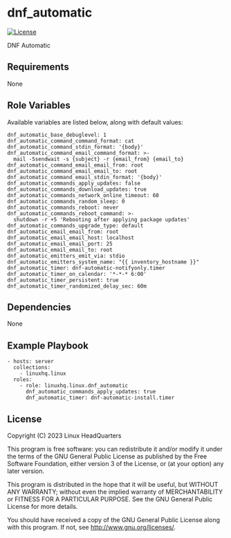 # dnf\_automatic

[![License](https://img.shields.io/badge/license-GPLv3-lightgreen)](https://www.gnu.org/licenses/gpl-3.0.en.html#license-text)

DNF Automatic

## Requirements

None

## Role Variables

Available variables are listed below, along with default values:

    dnf_automatic_base_debuglevel: 1
    dnf_automatic_command_command_format: cat
    dnf_automatic_command_stdin_format: '{body}'
    dnf_automatic_command_email_command_format: >-
      mail -Ssendwait -s {subject} -r {email_from} {email_to}
    dnf_automatic_command_email_email_from: root
    dnf_automatic_command_email_email_to: root
    dnf_automatic_command_email_stdin_format: '{body}'
    dnf_automatic_commands_apply_updates: false
    dnf_automatic_commands_download_updates: true
    dnf_automatic_commands_network_online_timeout: 60
    dnf_automatic_commands_random_sleep: 0
    dnf_automatic_commands_reboot: never
    dnf_automatic_commands_reboot_command: >-
      shutdown -r +5 'Rebooting after applying package updates'
    dnf_automatic_commands_upgrade_type: default
    dnf_automatic_email_email_from: root
    dnf_automatic_email_email_host: localhost
    dnf_automatic_email_email_port: 25
    dnf_automatic_email_email_to: root
    dnf_automatic_emitters_emit_via: stdio
    dnf_automatic_emitters_system_name: "{{ inventory_hostname }}"
    dnf_automatic_timer: dnf-automatic-notifyonly.timer
    dnf_automatic_timer_on_calendar: '*-*-* 6:00'
    dnf_automatic_timer_persistent: true
    dnf_automatic_timer_randomized_delay_sec: 60m

## Dependencies

None

## Example Playbook

    - hosts: server
      collections:
        - linuxhq.linux
      roles:
        - role: linuxhq.linux.dnf_automatic
          dnf_automatic_commands_apply_updates: true
          dnf_automatic_timer: dnf-automatic-install.timer

## License

Copyright (C) 2023 Linux HeadQuarters

This program is free software: you can redistribute it and/or modify
it under the terms of the GNU General Public License as published by
the Free Software Foundation, either version 3 of the License, or
(at your option) any later version.

This program is distributed in the hope that it will be useful,
but WITHOUT ANY WARRANTY; without even the implied warranty of
MERCHANTABILITY or FITNESS FOR A PARTICULAR PURPOSE. See the
GNU General Public License for more details.

You should have received a copy of the GNU General Public License
along with this program. If not, see <http://www.gnu.org/licenses/>.
